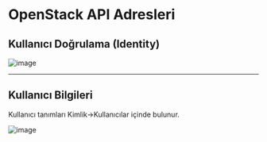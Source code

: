 # OpenStack API Adresleri

## Kullanıcı Doğrulama (Identity)

![image](https://user-images.githubusercontent.com/261946/233791331-ba4ab608-2be4-4c10-b6a6-4fa466a24afc.png)

---

## Kullanıcı Bilgileri
Kullanıcı tanımları Kimlik->Kullanıcılar içinde bulunur.

![image](https://user-images.githubusercontent.com/261946/233791408-8d4f9a19-b8f2-432d-a6f3-df9fefecfefe.png)

